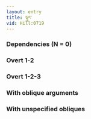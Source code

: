 ```yaml
---
layout: entry
title: ལྟུང་
vid: Hill:0719
---
```

### Dependencies (N = 0)


### Overt 1-2


### Overt 1-2-3


### With oblique arguments


### With unspecified obliques
